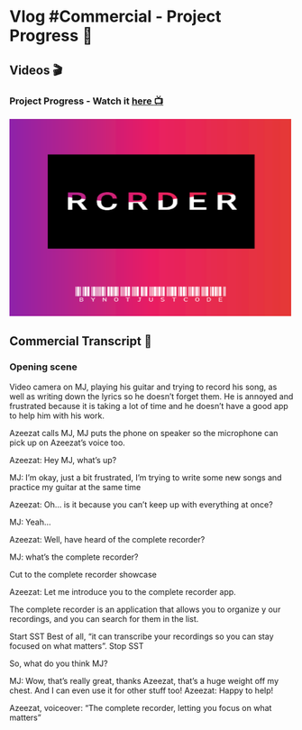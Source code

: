 # Vlog #Commercial - Project Progress :movie_camera:

## Videos :clapper:

### Project Progress - Watch it [here :tv:](https://www.youtube.com/watch?v=dXORi3FTZzo&feature=emb_logo&ab_channel=NotAToaster94)
[<img src="https://github.com/NotJustCode3/The_Complete_Recorder/blob/develop/Miscellaneous/Commercial.png" width="500" height="350">](https://www.youtube.com/watch?v=dXORi3FTZzo&feature=emb_logo&ab_channel=NotAToaster94)

## Commercial Transcript :scroll:

### Opening scene

Video camera on MJ, playing his guitar and trying to record his song, as well as writing down the lyrics so he doesn’t forget them. He is annoyed and frustrated because it is taking a lot of time and he doesn’t have a good app to help him with his work.

Azeezat calls MJ, MJ puts the phone on speaker so the microphone can pick up on Azeezat’s voice too.

Azeezat: Hey MJ, what’s up?

MJ: I’m okay, just a bit frustrated, I’m trying to write some new songs and practice my guitar at the same time

Azeezat: Oh… is it because you can’t keep up with everything at once?

MJ: Yeah…

Azeezat: Well, have heard of the complete recorder?

MJ: what’s the complete recorder?

Cut to the complete recorder showcase

Azeezat: 
Let me introduce you to the complete recorder app.

The complete recorder is an application that allows you to organize y our recordings, and you can search for them in the list. 

Start SST
Best of all, “it can transcribe your recordings so you can stay focused on what matters”. 
Stop SST

So, what do you think MJ?

MJ: Wow, that’s really great, thanks Azeezat, that’s a huge weight off my chest. And I can even use it for other stuff too!
Azeezat: Happy to help! 

Azeezat, voiceover: “The complete recorder, letting you focus on what matters”

